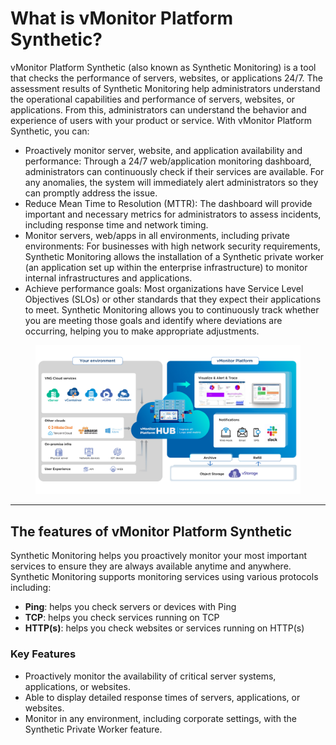 # What is vMonitor Platform Synthetic?

vMonitor Platform Synthetic (also known as Synthetic Monitoring) is a tool that checks the performance of servers, websites, or applications 24/7. The assessment results of Synthetic Monitoring help administrators understand the operational capabilities and performance of servers, websites, or applications. From this, administrators can understand the behavior and experience of users with your product or service. With vMonitor Platform Synthetic, you can:

* Proactively monitor server, website, and application availability and performance: Through a 24/7 web/application monitoring dashboard, administrators can continuously check if their services are available. For any anomalies, the system will immediately alert administrators so they can promptly address the issue.
* Reduce Mean Time to Resolution (MTTR): The dashboard will provide important and necessary metrics for administrators to assess incidents, including response time and network timing.
* Monitor servers, web/apps in all environments, including private environments: For businesses with high network security requirements, Synthetic Monitoring allows the installation of a Synthetic private worker (an application set up within the enterprise infrastructure) to monitor internal infrastructures and applications.
* Achieve performance goals: Most organizations have Service Level Objectives (SLOs) or other standards that they expect their applications to meet. Synthetic Monitoring allows you to continuously track whether you are meeting those goals and identify where deviations are occurring, helping you to make appropriate adjustments.

<figure><img src="../../../.gitbook/assets/image (28) (1) (1).png" alt=""><figcaption></figcaption></figure>

***

## The features of vMonitor Platform Synthetic <a href="#vmonitorplatformsyntheticlagi-cacchucnangchinhcuavmonitorplatformsynthetic" id="vmonitorplatformsyntheticlagi-cacchucnangchinhcuavmonitorplatformsynthetic"></a>

Synthetic Monitoring helps you proactively monitor your most important services to ensure they are always available anytime and anywhere. Synthetic Monitoring supports monitoring services using various protocols including:

* **Ping**: helps you check servers or devices with Ping
* **TCP**: helps you check services running on TCP
* **HTTP(s)**: helps you check websites or services running on HTTP(s)

### Key Features

* Proactively monitor the availability of critical server systems, applications, or websites.
* Able to display detailed response times of servers, applications, or websites.
* Monitor in any environment, including corporate settings, with the Synthetic Private Worker feature.

